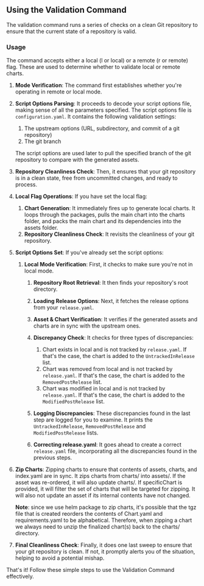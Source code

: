 ## Using the Validation Command

The validation command runs a series of checks on a clean Git repository to ensure that the current state of a repository is valid.

### Usage 

The command accepts either a local (l or local) or a remote (r or remote) flag. These are used to determine whether to validate local or remote charts.

1. **Mode Verification**: The command first establishes whether you're operating in remote or local mode.

2. **Script Options Parsing**: It proceeds to decode your script options file, making sense of all the parameters specified. The script options file is `configuration.yaml`. It contains the following validation settings:
    1. The upstream options (URL, subdirectory, and commit of a git repository)
    2. The git branch

    The script options are used later to pull the specified branch of the git repository to compare with the generated assets.

3. **Repository Cleanliness Check**: Then, it ensures that your git repository is in a clean state, free from uncommitted changes, and ready to process.

4. **Local Flag Operations**: If you have set the local flag:
    1. **Chart Generation**: It immediately fires up to generate local charts. It loops through the packages, pulls the main chart into the charts folder, and packs the main chart and its dependencies into the assets folder.
    2. **Repository Cleanliness Check**: It revisits the cleanliness of your git repository.

5. **Script Options Set**: If you've already set the script options:
    1. **Local Mode Verification**: First, it checks to make sure you're not in local mode.
        1. **Repository Root Retrieval**: It then finds your repository's root directory.
        2. **Loading Release Options**: Next, it fetches the release options from your `release.yaml`.
        3. **Asset & Chart Verification**: It verifies if the generated assets and charts are in sync with the upstream ones.
        4. **Discrepancy Check**: It checks for three types of discrepancies:
            1. Chart exists in local and is not tracked by `release.yaml`. If that's the case, the chart is added to the `UntrackedInRelease` list.
            2. Chart was removed from local and is not tracked by `release.yaml`. If that's the case, the chart is added to the `RemovedPostRelease` list.
            3. Chart was modified in local and is not tracked by `release.yaml`. If that's the case, the chart is added to the `ModifiedPostRelease` list.

        5. **Logging Discrepancies**: These discrepancies found in the last step are logged for you to examine. It prints the `UntrackedInRelease`, `RemovedPostRelease` and `ModifiedPostRelease` lists.
        6. **Correcting release.yaml**: It goes ahead to create a correct `release.yaml` file, incorporating all the discrepancies found in the previous steps.

6. **Zip Charts**: Zipping charts to ensure that contents of assets, charts, and index.yaml are in sync. It zips charts from charts/ into assets/. If the asset was re-ordered, it will also update charts/. If specificChart is provided, it will filter the set of charts that will be targeted for zipping. It will also not update an asset if its internal contents have not changed.

    **Note**: since we use helm package to zip charts, it's possible that the tgz file that is created reorders the contents of Chart.yaml and requirements.yaml to be alphabetical. Therefore, when zipping a chart we always need to unzip the finalized chart(s) back to the charts/ directory.

7. **Final Cleanliness Check**: Finally, it does one last sweep to ensure that your git repository is clean. If not, it promptly alerts you of the situation, helping to avoid a potential mishap.

That's it! Follow these simple steps to use the Validation Command effectively.
